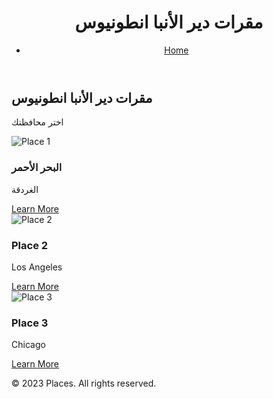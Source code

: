 <!DOCTYPE html>
<html>
  <head>
    <title>مقرات دير الأنبا انطونيوس</title>
    <link rel="stylesheet" href="style.css">
  </head>
  <body>
    <header>
      <div class="container">
        <h1>مقرات دير الأنبا انطونيوس</h1>
        <nav>          <ul>            <li><a href="index.html">Home</a></li>           </ul>        </nav>
      </div>
    </header>
    <main>
      <div class="container">
        <h2>مقرات دير الأنبا انطونيوس</h2>
        <p>اختر محافظتك</p>
        <div class="places">
          <div class="place">
            <img src="H:\DDMPV\Pictures\IMG_20230420_183254.jpg" alt="Place 1">
            <h3>البحر الأحمر</h3>
            <p>الغردقة</p>
            <a href="place1.html">Learn More</a>
          </div>
          <div class="place">
            <img src="place2.jpg" alt="Place 2">
            <h3>Place 2</h3>
            <p>Los Angeles</p>
            <a href="place2.html">Learn More</a>
          </div>
          <div class="place">
            <img src="place3.jpg" alt="Place 3">
            <h3>Place 3</h3>
            <p>Chicago</p>
            <a href="place3.html">Learn More</a>
          </div>
        </div>
      </div>
    </main>
    <footer>
      <div class="container">
        <p>&copy; 2023 Places. All rights reserved.</p>
      </div>
    </footer>
  </body>
</html>	
